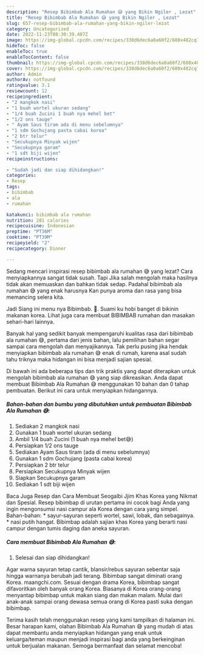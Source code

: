 ```yaml
---
description: "Resep Bibimbab Ala Rumahan 😅 yang Bikin Ngiler , Lezat"
title: "Resep Bibimbab Ala Rumahan 😅 yang Bikin Ngiler , Lezat"
slug: 657-resep-bibimbab-ala-rumahan-yang-bikin-ngiler-lezat
category: Uncategorized
date: 2022-11-23T08:30:39.407Z
image: https://img-global.cpcdn.com/recipes/338d6dec6a0a60f2/680x482cq70/bibimbab-ala-rumahan-foto-resep-utama.jpg
hideToc: false
enableToc: true
enableTocContent: false
thumbnail: https://img-global.cpcdn.com/recipes/338d6dec6a0a60f2/680x482cq70/bibimbab-ala-rumahan-foto-resep-utama.jpg
cover: https://img-global.cpcdn.com/recipes/338d6dec6a0a60f2/680x482cq70/bibimbab-ala-rumahan-foto-resep-utama.jpg
author: Admin
authorAv: notfound
ratingvalue: 3.1
reviewcount: 12
recipeingredient:
- "2 mangkok nasi"
- "1 buah wortel ukuran sedang"
- "1/4 buah Zucini 1 buah nya mehel bet"
- "1/2 ons tauge"
- " Ayam Saus tiram ada di menu sebelumnya"
- "1 sdm Gochujang pasta cabai korea"
- "2 btr telur"
- "Secukupnya Minyak wijen"
- "Secukupnya garam"
- "1 sdt biji wijen"
recipeinstructions:

- "Sudah jadi dan siap dihidangkan!"
categories:
- Resep
tags:
- bibimbab
- ala
- rumahan

katakunci: bibimbab ala rumahan 
nutrition: 281 calories
recipecuisine: Indonesian
preptime: "PT36M"
cooktime: "PT39M"
recipeyield: "2"
recipecategory: Dinner

---
```



Sedang mencari inspirasi resep bibimbab ala rumahan 😅 yang lezat? Cara menyiapkannya sangat tidak susah. Tapi Jika salah mengolah maka hasilnya tidak akan memuaskan dan bahkan tidak sedap. Padahal bibimbab ala rumahan 😅 yang enak harusnya Kan punya aroma dan rasa yang bisa memancing selera kita.


Jadi Siang ini menu nya Bibimbab. 💞. Suami ku hobi banget di bikinin makanan korea. Lihat juga cara membuat BIBIMBAB rumahan dan masakan sehari-hari lainnya.

Banyak hal yang sedikit banyak mempengaruhi kualitas rasa dari bibimbab ala rumahan 😅, pertama dari jenis bahan, lalu pemilihan bahan segar sampai cara mengolah dan menyajikannya. Tak perlu pusing jika hendak menyiapkan bibimbab ala rumahan 😅 enak di rumah, karena asal sudah tahu triknya maka hidangan ini bisa menjadi sajian spesial.


Di bawah ini ada beberapa tips dan trik praktis yang dapat diterapkan untuk mengolah bibimbab ala rumahan 😅 yang siap dikreasikan. Anda dapat membuat Bibimbab Ala Rumahan 😅 menggunakan 10 bahan dan 0 tahap pembuatan. Berikut ini cara untuk menyiapkan hidangannya.

<!--inarticleads1-->

##### Bahan-bahan dan bumbu yang dibutuhkan untuk pembuatan Bibimbab Ala Rumahan 😅:

1. Sediakan 2 mangkok nasi
1. Gunakan 1 buah wortel ukuran sedang
1. Ambil 1/4 buah Zucini (1 buah nya mehel bet😅)
1. Persiapkan 1/2 ons tauge
1. Sediakan  Ayam Saus tiram (ada di menu sebelumnya)
1. Gunakan 1 sdm Gochujang (pasta cabai korea)
1. Persiapkan 2 btr telur
1. Persiapkan Secukupnya Minyak wijen
1. Siapkan Secukupnya garam
1. Sediakan 1 sdt biji wijen


Baca Juga Resep dan Cara Membuat Seogalbi Jjim Khas Korea yang Nikmat dan Spesial. Resep bibimbap di urutan pertama ini cocok bagi Anda yang ingin mengonsumsi nasi campur ala Korea dengan cara yang simpel. Bahan-bahan: * sayur-sayuran seperti wortel, sawi, lobak, dan sebagainya. * nasi putih hangat. Bibimbap adalah sajian khas Korea yang berarti nasi campur dengan tumis daging dan aneka sayuran. 

<!--inarticleads2-->

##### Cara membuat Bibimbab Ala Rumahan 😅:


1. Selesai dan siap dihidangkan!

Agar warna sayuran tetap cantik, blansir/rebus sayuran sebentar saja hingga warnanya berubah jadi terang. Bibimbap sangat diminati orang Korea. maangchi.com. Sesuai dengan drama Korea, bibimbap sangat difavoritkan oleh banyak orang Korea. Biasanya di Korea orang-orang menyantap bibimbap untuk makan siang dan makan malam. Mulai dari anak-anak sampai orang dewasa semua orang di Korea pasti suka dengan bibimbap. 

Terima kasih telah menggunakan resep yang kami tampilkan di halaman ini. Besar harapan kami, olahan Bibimbab Ala Rumahan 😅 yang mudah di atas dapat membantu anda menyiapkan hidangan yang enak untuk keluarga/teman maupun menjadi inspirasi bagi anda yang berkeinginan untuk berjualan makanan. Semoga bermanfaat dan selamat mencoba!
